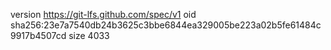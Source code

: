 version https://git-lfs.github.com/spec/v1
oid sha256:23e7a7540db24b3625c3bbe6844ea329005be223a02b5fe61484c9917b4507cd
size 4033
